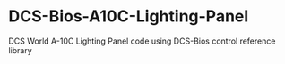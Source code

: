 # DCS-Bios-A10C-Lighting-Panel
DCS World A-10C Lighting Panel code using DCS-Bios control reference library
